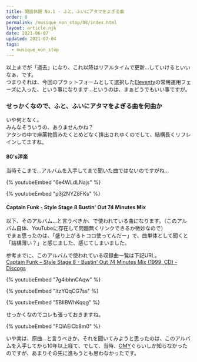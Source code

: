 ```yaml
---
title: 閑話休題 No.1 - ふと、ふいにアタマをよぎる曲
order: 8
permalink: /musique_non_stop/08/index.html
layout: article.njk
date: 2021-06-07
updated: 2021-07-04
tags:
  - musique_non_stop
---
```


以上までが「過去」になり、これ以降はリアルタイムで更新…していけるといいなぁ、です。  
つまりそれは、今回のプラットフォームとして選択した[Eleventy](https://www.11ty.dev/)の常用運用フェーズに入った、という事になります…というのは、まぁどうでもいい事ですが。


### せっかくなので、ふと、ふいにアタマをよぎる曲を何曲か

いや何となく。  
みんなそういうの、ありませんかね？  
アタシの中で麻薬物質みたくとめどなく排出されゆくのでして、結構長くリフレインしてますね。


#### 80's洋楽

当時そこまで…アルバムを入手してまで聞いた曲ではないのですがね…

{% youtubeEmbed "6e4WLdLNajs" %}

{% youtubeEmbed "p3j2NYZ8FKs" %}


#### Captain Funk - Style Stage 8 Bustin' Out 74 Minutes Mix

以下、そのアルバム…と言うべきか、で使われている曲になります。（このアルバム自体、YouTubeに存在して問題無くリンクできるか微妙なので）  
でまぁ思ったのは、「盛り上がるトコロ使ってんだー」で、曲単体として聞くと「結構薄い？」と感じました、感じてしまいました。

参考までに、このアルバムで使われている収録曲一覧は下記URL。  
[Captain Funk – Style Stage 8 - Bustin' Out 74 Minutes Mix (1999, CD) - Discogs](https://www.discogs.com/ja/Captain-Funk-Style-Stage-8-Bustin-Out-74-Minutes-Mix/release/751740)


{% youtubeEmbed "7g4ibhnCAqw" %}

{% youtubeEmbed "ItzYQqCG7ss" %}

{% youtubeEmbed "5BIIBWhKqqg" %}

せっかくなのでコレも張っておきますね。

{% youtubeEmbed "FQlAEiCb8m0" %}

いや実は、原曲…と言うべきか、それを聞いてみようと思ったのは、このアルバムを入手してから10年以上経て、でして、当時、[OMY](https://ja.wikipedia.org/wiki/%E3%82%AA%E3%83%AA%E3%82%A8%E3%83%B3%E3%82%BF%E3%83%AB%E3%83%BB%E3%83%9E%E3%82%B0%E3%83%8D%E3%83%81%E3%83%83%E3%82%AF%E3%83%BB%E3%82%A4%E3%82%A8%E3%83%AD%E3%83%BC)ぐらいしか知らなかったのですが、あまりその先に進もうとも思わなかったです。
